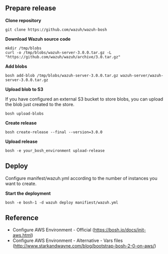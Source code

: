 ## Prepare release

**Clone repository**

```
git clone https://github.com/wazuh/wazuh-bosh
```


**Download Wazuh source code**

```
mkdir /tmp/blobs
curl -o /tmp/blobs/wazuh-server-3.0.0.tar.gz -L "https://github.com/wazuh/wazuh/archive/3.0.tar.gz"
```

**Add blobs**

```
bosh add-blob /tmp/blobs/wazuh-server-3.0.0.tar.gz wazuh-server/wazuh-server-3.0.0.tar.gz
```

**Upload blob to S3**

If you have configured an external S3 bucket to store blobs, you can upload the blob just created to the store.
```
bosh upload-blobs
```

**Create release**
```
bosh create-release --final --version=3.0.0
```

**Upload release**

```
bosh -e your_bosh_environment upload-release
```

## Deploy
Configure manifest/wazuh.yml according to the number of instances you want to create.

**Start the deployment**
```
bosh -e bosh-1 -d wazuh deploy manifiest/wazuh.yml
```


## Reference

- Configure AWS Environment - Official (https://bosh.io/docs/init-aws.html)
- Configure AWS Environment - Alternative - Vars files (http://www.starkandwayne.com/blog/bootstrap-bosh-2-0-on-aws/)
